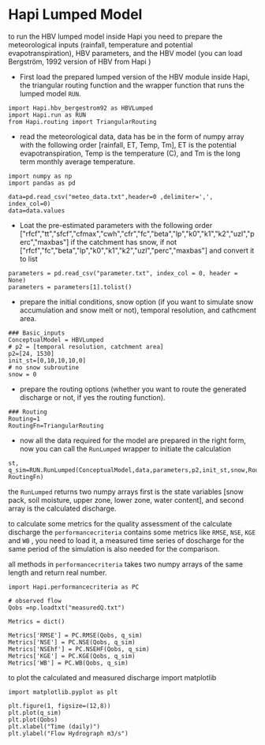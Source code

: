 # Hapi Lumped Model

to run the HBV lumped model inside Hapi you need to prepare the meteorological inputs (rainfall, temperature and potential evapotranspiration), HBV parameters, and the HBV model (you can load Bergström, 1992 version of HBV from Hapi )

- First load the prepared lumped version of the HBV module inside Hapi, the triangular routing function and the wrapper function that runs the lumped model `RUN`.
```
import Hapi.hbv_bergestrom92 as HBVLumped
import Hapi.run as RUN
from Hapi.routing import TriangularRouting
```
- read the meteorological data, data has be in the form of numpy array with the following order [rainfall, ET, Temp, Tm], ET is the potential evapotranspiration, Temp is the temperature (C), and Tm is the long term monthly average temperature.
```
import numpy as np
import pandas as pd

data=pd.read_csv("meteo_data.txt",header=0 ,delimiter=',', index_col=0)
data=data.values
```
- Loat the pre-estimated parameters with the following order ["rfcf","tt","sfcf","cfmax","cwh","cfr","fc","beta","lp","k0","k1","k2","uzl","perc","maxbas"] if the catchment has snow, if not ["rfcf","fc","beta","lp","k0","k1","k2","uzl","perc","maxbas"] and convert it to list

```
parameters = pd.read_csv("parameter.txt", index_col = 0, header = None)
parameters = parameters[1].tolist()
```
- prepare the initial conditions, snow option (if you want to simulate snow accumulation and snow melt or not), temporal resolution, and cathcment area.
```
### Basic_inputs
ConceptualModel = HBVLumped
# p2 = [temporal resolution, catchment area]
p2=[24, 1530]
init_st=[0,10,10,10,0]
# no snow subroutine
snow = 0
```
- prepare the routing options (whether you want to route the generated discharge or not, if yes the routing function).
```
### Routing
Routing=1
RoutingFn=TriangularRouting
```
- now all the data required for the model are prepared in the right form, now you can call the `RunLumped` wrapper to initiate the calculation
```
st, q_sim=RUN.RunLumped(ConceptualModel,data,parameters,p2,init_st,snow,Routing, RoutingFn)
```
the `RunLumped` returns two numpy arrays first is the state variables [snow pack, soil moisture, upper zone, lower zone, water content], and second array is the calculated discharge.

to calculate some metrics for the quality assessment of the calculate discharge the `performancecriteria` contains some metrics like `RMSE`, `NSE`, `KGE` and `WB` , you need to load it, a measured time series of doscharge for the same period of the simulation is also needed for the comparison.

all methods in `performancecriteria` takes two numpy arrays of the same length and return real number.
```
import Hapi.performancecriteria as PC

# observed flow
Qobs =np.loadtxt("measuredQ.txt")

Metrics = dict()

Metrics['RMSE'] = PC.RMSE(Qobs, q_sim)
Metrics['NSE'] = PC.NSE(Qobs, q_sim)
Metrics['NSEhf'] = PC.NSEHF(Qobs, q_sim)
Metrics['KGE'] = PC.KGE(Qobs, q_sim)
Metrics['WB'] = PC.WB(Qobs, q_sim)
```
to plot the calculated and measured discharge import matplotlib

```
import matplotlib.pyplot as plt

plt.figure(1, figsize=(12,8))
plt.plot(q_sim)
plt.plot(Qobs)
plt.xlabel("Time (daily)")
plt.ylabel("Flow Hydrograph m3/s")
```